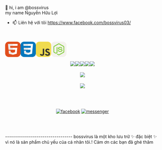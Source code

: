 👋 hi, i am @bossvirus<br>
   my name Nguyễn Hữu Lợi
- 📫 Liên hệ với tôi https://www.facebook.com/bossvirus03/
<br>
<br>
<div style = " display: flex";align="center">
<img src = "https://raw.githubusercontent.com/tandpfun/skill-icons/59059d9d1a2c092696dc66e00931cc1181a4ce1f/icons/HTML.svg" style = "width: 50px; height: 50px">
<img src = "https://raw.githubusercontent.com/tandpfun/skill-icons/59059d9d1a2c092696dc66e00931cc1181a4ce1f/icons/CSS.svg" style = "width: 50px; height: 50px">
<img src = "https://raw.githubusercontent.com/tandpfun/skill-icons/59059d9d1a2c092696dc66e00931cc1181a4ce1f/icons/JavaScript.svg" style = "width: 50px; height: 50px">
<img src = "https://raw.githubusercontent.com/tandpfun/skill-icons/59059d9d1a2c092696dc66e00931cc1181a4ce1f/icons/NodeJS-Light.svg" style = "width: 50px; height: 50px">
</div>
<p align="center">
  <img src="https://media3.giphy.com/media/ln7z2eWriiQAllfVcn/200w.webp" width="100"><img src="https://i.giphy.com/media/eNAsjO55tPbgaor7ma/200w.webp" width="100"><img src="https://i.giphy.com/media/VgGthkhUvGgOit7Y9i/200.webp" width="100"><img src="https://i.giphy.com/media/KzJkzjggfGN5Py6nkT/200.webp" width="100"><img src="https://i.giphy.com/media/IdyAQJVN2kVPNUrojM/200.webp" width="100"><br><br>
  <img src="https://camo.githubusercontent.com/936a08778c7e4885053d148c07bbd2339dfbdd80/68747470733a2f2f6665726f73732e6e65742f782f6e6f6465322e676966" /><br><br>
  <img src="https://little.kylerconway.com/images/golang-what.gif" width="300">
</p>
<br>
<br>
<p align="center">
  <a href="https://facebook.com/100049732817959" target="_blank"><img align="center" src="https://cdn.jsdelivr.net/npm/simple-icons@3.0.1/icons/facebook.svg" alt="facebook" height="30" width="30" /></a>
  <a href="https://messenger.com/t/100049732817959" target="_blank"><img align="center" src="https://cdn.jsdelivr.net/npm/simple-icons@3.0.1/icons/messenger.svg" alt="messenger" height="30" width="30" /></a>

</p>
<br>
<br>
<br>
----------------------------------
bossvirus là một kho lưu trữ ✨ đặc biệt ✨ vì nó là sản phẩm chủ yếu của cá nhân tôi.!
Cảm ơn các bạn đã ghé thăm
